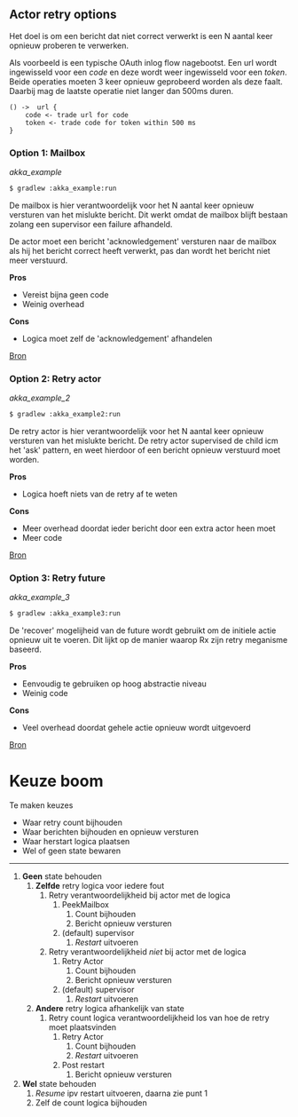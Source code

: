 ## Actor retry options
Het doel is om een bericht dat niet correct verwerkt is een N aantal keer opnieuw proberen te verwerken.


Als voorbeeld is een typische OAuth inlog flow nagebootst. Een url wordt ingewisseld voor een _code_ en deze wordt weer
ingewisseld voor een _token_. Beide operaties moeten 3 keer opnieuw geprobeerd worden als deze faalt. Daarbij mag de
laatste operatie niet langer dan 500ms duren.

```
() ->  url {
    code <- trade url for code
    token <- trade code for token within 500 ms
}
```


### Option 1: Mailbox
_akka_example_

```Bash
$ gradlew :akka_example:run
```

De mailbox is hier verantwoordelijk voor het N aantal keer opnieuw versturen van het mislukte bericht. Dit werkt omdat
de mailbox blijft bestaan zolang een supervisor een failure afhandeld.

De actor moet een bericht 'acknowledgement' versturen naar de mailbox als hij het bericht correct heeft verwerkt, pas
dan wordt het bericht niet meer verstuurd.

__Pros__
* Vereist bijna geen code
* Weinig overhead

__Cons__
* Logica moet zelf de 'acknowledgement' afhandelen

[Bron](http://doc.akka.io/docs/akka/current/contrib/peek-mailbox.html)


### Option 2: Retry actor
_akka_example_2_

```Bash
$ gradlew :akka_example2:run
```

De retry actor is hier verantwoordelijk voor het N aantal keer opnieuw versturen van het mislukte bericht. De retry actor
supervised de child icm het 'ask' pattern, en weet hierdoor of een bericht opnieuw verstuurd moet worden.

__Pros__
* Logica hoeft niets van de retry af te weten

__Cons__
* Meer overhead doordat ieder bericht door een extra actor heen moet
* Meer code

[Bron](https://gist.github.com/codetinkerhack/8206481)


### Option 3: Retry future
_akka_example_3_

```Bash
$ gradlew :akka_example3:run
```

De 'recover' mogelijheid van de future wordt gebruikt om de initiele actie opnieuw uit te voeren. Dit lijkt op de manier
waarop Rx zijn retry meganisme baseerd.

__Pros__
* Eenvoudig te gebruiken op hoog abstractie niveau
* Weinig code

__Cons__
* Veel overhead doordat gehele actie opnieuw wordt uitgevoerd

[Bron](https://blog.knoldus.com/2013/08/18/a-simple-way-to-implement-retry-support-for-akka-future-in-scala/)


# Keuze boom
Te maken keuzes
* Waar retry count bijhouden
* Waar berichten bijhouden en opnieuw versturen
* Waar herstart logica plaatsen
* Wel of geen state bewaren

---
1. __Geen__ state behouden
    1. __Zelfde__ retry logica voor iedere fout
        1. Retry verantwoordelijkheid bij actor met de logica
            1. PeekMailbox
                1. Count bijhouden
                2. Bericht opnieuw versturen
            2. (default) supervisor
                1. _Restart_ uitvoeren
        2. Retry verantwoordelijkheid _niet_ bij actor met de logica
            1. Retry Actor
                1. Count bijhouden
                2. Bericht opnieuw versturen
            2. (default) supervisor
                1. _Restart_ uitvoeren
    2. __Andere__ retry logica afhankelijk van state
        1. Retry count logica verantwoordelijkheid los van hoe de retry moet plaatsvinden
            1. Retry Actor
                1. Count bijhouden
                2. _Restart_ uitvoeren
            1. Post restart
                1. Bericht opnieuw versturen
2. __Wel__ state behouden
    1. _Resume_ ipv restart uitvoeren, daarna zie punt 1
    2. Zelf de count logica bijhouden